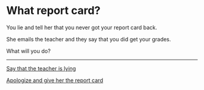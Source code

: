 # What report card?
You lie and tell her that you never got your report card back.

She emails the teacher and they say that you did get your grades.

What will you do?

---
[Say that the teacher is lying](keep-lying.md)

[Apologize and give her the report card](apologize.md)
